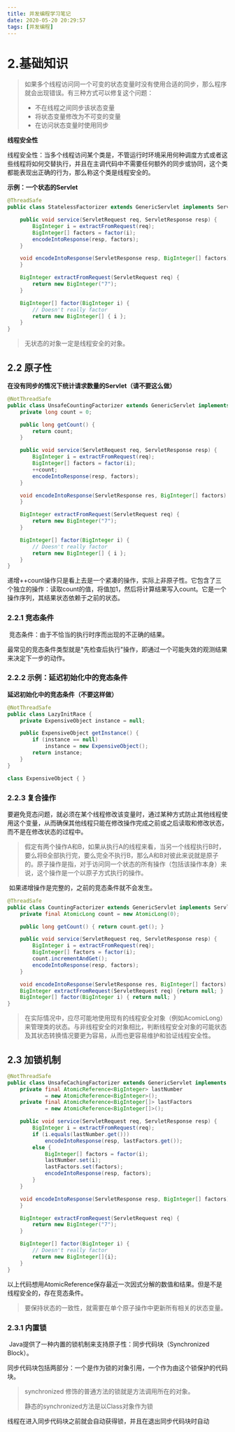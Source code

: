 ```yaml
---
title: 并发编程学习笔记
date: 2020-05-20 20:29:57
tags: [并发编程]
---
```




# 2.基础知识



> 如果多个线程访问同一个可变的状态变量时没有使用合适的同步，那么程序就会出现错误。有三种方式可以修复这个问题：
>
> * 不在线程之间同步该状态变量
> * 将状态变量修改为不可变的变量
> * 在访问状态变量时使用同步

**线程安全性**

​	线程安全性：当多个线程访问某个类是，不管运行时环境采用何种调度方式或者这些线程将如何交替执行，并且在主调代码中不需要任何额外的同步或协同，这个类都能表现出正确的行为，那么称这个类是线程安全的。



**示例：一个状态的Servlet**

```java
@ThreadSafe
public class StatelessFactorizer extends GenericServlet implements Servlet {

    public void service(ServletRequest req, ServletResponse resp) {
        BigInteger i = extractFromRequest(req);
        BigInteger[] factors = factor(i);
        encodeIntoResponse(resp, factors);
    }

    void encodeIntoResponse(ServletResponse resp, BigInteger[] factors) {
    }

    BigInteger extractFromRequest(ServletRequest req) {
        return new BigInteger("7");
    }

    BigInteger[] factor(BigInteger i) {
        // Doesn't really factor
        return new BigInteger[] { i };
    }
}
```

> 无状态的对象一定是线程安全的对象。

## 2.2  原子性

**在没有同步的情况下统计请求数量的Servlet（请不要这么做）**

```java
@NotThreadSafe
public class UnsafeCountingFactorizer extends GenericServlet implements Servlet {
    private long count = 0;

    public long getCount() {
        return count;
    }

    public void service(ServletRequest req, ServletResponse resp) {
        BigInteger i = extractFromRequest(req);
        BigInteger[] factors = factor(i);
        ++count;
        encodeIntoResponse(resp, factors);
    }

    void encodeIntoResponse(ServletResponse res, BigInteger[] factors) {
    }

    BigInteger extractFromRequest(ServletRequest req) {
        return new BigInteger("7");
    }

    BigInteger[] factor(BigInteger i) {
        // Doesn't really factor
        return new BigInteger[] { i };
    }
}
```

​	递增++count操作只是看上去是一个紧凑的操作，实际上非原子性。它包含了三个独立的操作：读取count的值，将值加1，然后将计算结果写入count。它是一个操作序列，其结果状态依赖于之前的状态。

### 2.2.1 竞态条件

​	竞态条件：由于不恰当的执行时序而出现的不正确的结果。

​	最常见的竞态条件类型就是"先检查后执行"操作，即通过一个可能失效的观测结果来决定下一步的动作。

### 2.2.2 示例：延迟初始化中的竞态条件

**延迟初始化中的竞态条件（不要这样做）**

```java
@NotThreadSafe
public class LazyInitRace {
    private ExpensiveObject instance = null;

    public ExpensiveObject getInstance() {
        if (instance == null)
            instance = new ExpensiveObject();
        return instance;
    }
}

class ExpensiveObject { }
```

### 2.2.3 复合操作

​	要避免竞态问题，就必须在某个线程修改该变量时，通过某种方式防止其他线程使用这个变量，从而确保其他线程只能在修改操作完成之前或之后读取和修改状态，而不是在修改状态的过程中。

> 假定有两个操作A和B，如果从执行A的线程来看，当另一个线程执行B时，要么将B全部执行完，要么完全不执行B，那么A和B对彼此来说就是原子的。原子操作是指，对于访问同一个状态的所有操作（包括该操作本身）来说，这个操作是一个以原子方式执行的操作。

​	如果递增操作是完整的，之前的竞态条件就不会发生。

```java
@ThreadSafe
public class CountingFactorizer extends GenericServlet implements Servlet {
    private final AtomicLong count = new AtomicLong(0);

    public long getCount() { return count.get(); }

    public void service(ServletRequest req, ServletResponse resp) {
        BigInteger i = extractFromRequest(req);
        BigInteger[] factors = factor(i);
        count.incrementAndGet();
        encodeIntoResponse(resp, factors);
    }

    void encodeIntoResponse(ServletResponse res, BigInteger[] factors) {}
    BigInteger extractFromRequest(ServletRequest req) {return null; }
    BigInteger[] factor(BigInteger i) { return null; }
}
```

> 在实际情况中，应尽可能地使用现有的线程安全对象（例如AcomicLong）来管理类的状态。与非线程安全的对象相比，判断线程安全对象的可能状态及其状态转换情况要更为容易，从而也更容易维护和验证线程安全性。

## 2.3 加锁机制

```java
@NotThreadSafe
public class UnsafeCachingFactorizer extends GenericServlet implements Servlet {
    private final AtomicReference<BigInteger> lastNumber
            = new AtomicReference<BigInteger>();
    private final AtomicReference<BigInteger[]> lastFactors
            = new AtomicReference<BigInteger[]>();

    public void service(ServletRequest req, ServletResponse resp) {
        BigInteger i = extractFromRequest(req);
        if (i.equals(lastNumber.get()))
            encodeIntoResponse(resp, lastFactors.get());
        else {
            BigInteger[] factors = factor(i);
            lastNumber.set(i);
            lastFactors.set(factors);
            encodeIntoResponse(resp, factors);
        }
    }

    void encodeIntoResponse(ServletResponse resp, BigInteger[] factors) {
    }

    BigInteger extractFromRequest(ServletRequest req) {
        return new BigInteger("7");
    }

    BigInteger[] factor(BigInteger i) {
        // Doesn't really factor
        return new BigInteger[]{i};
    }
}
```

​	以上代码想用AtomicReference保存最近一次因式分解的数值和结果。但是不是线程安全的，存在竞态条件。

> 要保持状态的一致性，就需要在单个原子操作中更新所有相关的状态变量。

### 2.3.1 内置锁

​	Java提供了一种内置的锁机制来支持原子性：同步代码块（Synchronized Block）。

​	同步代码块包括两部分：一个是作为锁的对象引用，一个作为由这个锁保护的代码块。

> synchronized 修饰的普通方法的锁就是方法调用所在的对象。
>
> 静态的synchronized方法是以Class对象作为锁

​	线程在进入同步代码块之前就会自动获得锁，并且在退出同步代码块时自动

